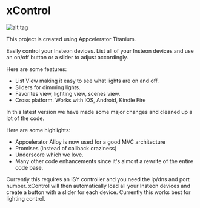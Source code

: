 xControl
========

![alt tag](https://raw.github.com/kgividen/xControl/master/srcGraphics/screenshots/iOS/3.5Port.png)

This project is created using Appcelerator Titanium.

Easily control your Insteon devices.  List all of your Insteon devices and use an on/off button or a slider to adjust accordingly.
  
Here are some features:

 - List View making it easy to see what lights are on and off.
 - Sliders for dimming lights.
 - Favorites view, lighting view, scenes view.
 - Cross platform.  Works with iOS, Android, Kindle Fire

In this latest version we have made some major changes and cleaned up a lot of the code.

Here are some highlights:

 - Appcelerator Alloy is now used for a good MVC architecture
 - Promises (instead of callback craziness)
 - Underscore which we love.
 - Many other code enhancements since it's almost a rewrite of the entire code base.

Currently this requires an ISY controller and you need the ip/dns and port number.  xControl will then automatically load all your Insteon devices and create a button with a slider for each device.  Currently this works best for lighting control.
